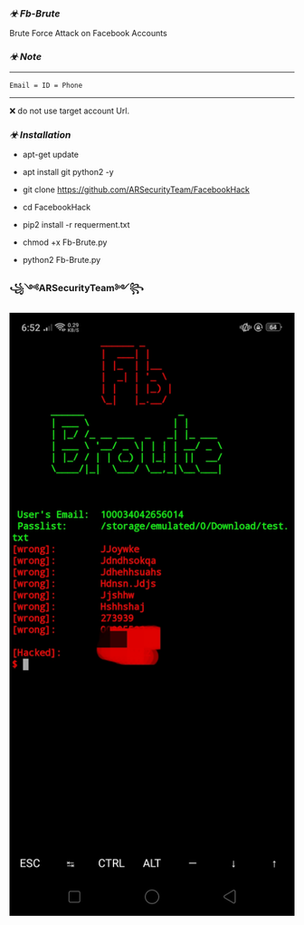 ### _☣ Fb-Brute_

Brute Force Attack on Facebook Accounts

### _☣ Note_
_______________________________
    Email = ID = Phone
_______________________________
❌   do not use target account Url. 

### _☣ Installation_

* apt-get update

* apt install git python2 -y

* git clone https://github.com/ARSecurityTeam/FacebookHack

* cd FacebookHack

*  pip2 install -r requerment.txt

* chmod +x Fb-Brute.py

* python2 Fb-Brute.py



### ꧁༺ARSecurityTeam༻꧂




 <h><img src="https://github.com/ARSecurityTeam/FacebookHack/blob/master/IMG_20200824_185239.jpg" width="600px" size="780"> </h></img>




